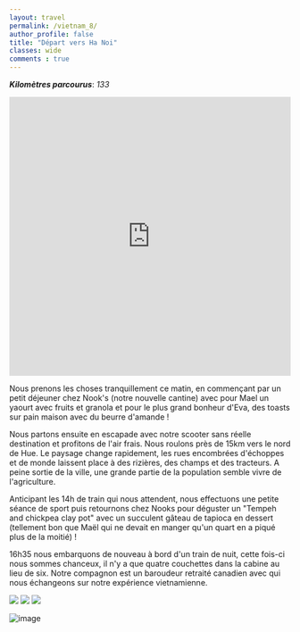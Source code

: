 ```yaml
---
layout: travel
permalink: /vietnam_8/
author_profile: false
title: "Départ vers Ha Noi"
classes: wide
comments : true
---
```


<!-- jQuery 1.8 or later, 33 KB -->
<script src="https://ajax.googleapis.com/ajax/libs/jquery/1.11.1/jquery.min.js"></script>

<!-- Fotorama from CDNJS, 19 KB -->
<link  href="https://cdnjs.cloudflare.com/ajax/libs/fotorama/4.6.4/fotorama.css" rel="stylesheet">
<script src="https://cdnjs.cloudflare.com/ajax/libs/fotorama/4.6.4/fotorama.js"></script>

***Kilomètres parcourus***: *133*

<iframe src="https://www.google.com/maps/d/u/0/embed?mid=1BobCHpp5BaGIXQJLgA1ID48IhYS5FF7D" width="100%" height="500" frameBorder="0"></iframe>

<br>

Nous prenons les choses tranquillement ce matin, en commençant par un petit déjeuner chez Nook's (notre nouvelle cantine) avec pour Mael un yaourt avec fruits et granola et pour le plus grand bonheur d'Eva, des toasts sur pain maison avec du beurre d'amande !

Nous partons ensuite en escapade avec notre scooter sans réelle destination et profitons de l'air frais. Nous roulons près de 15km vers le nord de Hue. Le paysage change rapidement, les rues encombrées d'échoppes et de monde laissent place à des rizières, des champs et des tracteurs. A peine sortie de la ville, une grande partie de la population semble vivre de l'agriculture. 

Anticipant les 14h de train qui nous attendent, nous effectuons une petite séance de sport puis retournons chez Nooks pour déguster un "Tempeh and chickpea clay pot" avec un succulent gâteau de tapioca en dessert (tellement bon que Maël qui ne devait en manger qu'un quart en a piqué plus de la moitié) !

16h35 nous embarquons de nouveau à bord d'un train de nuit, cette fois-ci nous sommes chanceux, il n'y a que quatre couchettes dans la cabine au lieu de six. Notre compagnon est un baroudeur retraité canadien avec qui nous échangeons sur notre expérience vietnamienne. 




<div class="fotorama">
  <img src="https://drive.google.com/uc?id=1AwoWmXqz6vuZTnhIiu7qWaFf_bBlmvHZ">
  <img src="https://drive.google.com/uc?id=11H9cqSwqHMSXFWciV7joxKi9w9jF6Mbz">
  <img src="https://drive.google.com/uc?id=1DQFpRFMrXCe44eivS0MQCHzgrDVS2xb9">
</div>

![image](https://drive.google.com/uc?id=10fDG0urGaYPBVmxO7e-DqR0WfhQ9LG2N)
